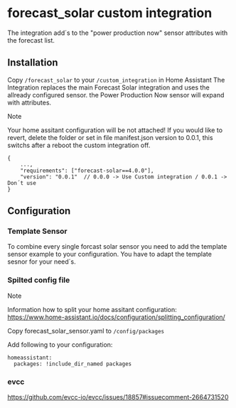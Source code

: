 # forecast_solar custom integration

The integration add´s to the "power production now" sensor attributes with the forecast list.

## Installation
Copy `/forecast_solar` to your `/custom_integration`  in Home Assistant
The Integration replaces the main Forecast Solar integration and uses the allready configured sensor. 
the Power Production Now sensor will expand with attributes.
>[!NOTE]
>Your home assitant configuration will be not attached!
>If you would like to revert, delete the folder or set in file manifest.json version to 0.0.1, this switchs after a reboot the custom integration off.
>
```
{
    ...,
    "requirements": ["forecast-solar==4.0.0"],
    "version": "0.0.1"  // 0.0.0 -> Use Custom integration / 0.0.1 -> Don´t use 
}
```


## Configuration
### Template Sensor
To combine every single forcast solar sensor you need to add the template sensor example to your configuration.
You have to adapt the template sesnor for your need´s.

### Spilted config file

>[!NOTE]
>Information how to split your home assitant configuration:
>https://www.home-assistant.io/docs/configuration/splitting_configuration/
>
Copy forecast_solar_sensor.yaml to `/config/packages`

Add following to your configuration:
```
homeassistant:
  packages: !include_dir_named packages
```
### evcc
https://github.com/evcc-io/evcc/issues/18857#issuecomment-2664731520
